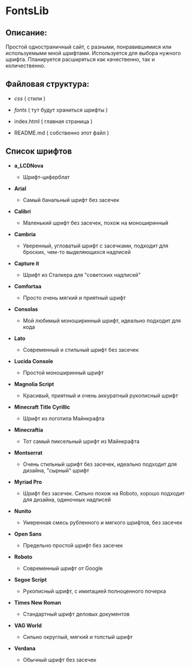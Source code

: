 # FontsLib

## Описание:

Простой одностраничный сайт, с разными, понравившимися или используемыми мной шрифтами. Используется для выбора нужного шрифта. Планируется расширяться как качественно, так и количественно.

## Файловая структура:

- *css* ( стили )
- *fonts* ( тут будут храниться шрифты )

- index.html ( главная страница )
- README.md ( собственно этот файл )

## Cписок шрифтов

- **a_LCDNova**
	- Шрифт-циферблат

- **Arial**
	- Самый банальный шрифт без засечек

- **Calibri**
	- Маленький шрифт без засечек, похож на моноширинный

- **Cambria**
	- Уверенный, угловатый шрифт с засечками, подходит для броских, чем-то выделяющихся надписей

- **Capture it**
	- Шрифт из Сталкера для "советских надписей"

- **Comfortaa**
	- Просто очень мягкий и приятный шрифт

- **Consolas**
	- Мой любимый моноширинный шрифт, идеально подходит для кода

- **Lato**
	- Современный и стильный шрифт без засечек

- **Lucida Console**
	- Простой моноширинный шрифт 

- **Magnolia Script**
	- Красивый, приятный и очень аккуратный рукописный шрифт

- **Minecraft Title Cyrillic**
	- Шрифт из логотипа Майнкрафта

- **Minecraftia**
	- Тот самый пиксельный шрифт из Майнкрафта

- **Montserrat**
	- Очень стильный шрифт без засечек, идеально подходит для дизайна, "сырный" шрифт

- **Myriad Pro**
	- Шрифт без засечек. Сильно похож на Roboto, хорошо подходит для дизайна, одиночных надписей

- **Nunito**
	- Умеренная смесь рубленного и мягкого шрифтов, без засечек

- **Open Sans**
	- Предельно простой шрифт без засечек

- **Roboto**
	- Современный шрифт от Google

- **Segoe Script**
	- Рукописный шрифт, с имитацией полноценного почерка

- **Times New Roman**
	- Стандартный шрифт деловых документов

- **VAG World**
	- Сильно округлый, мягкий и толстый шрифт

- **Verdana**
	- Обычный шрифт без засечек
